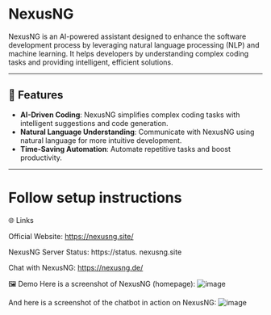 # NexusNG  

NexusNG is an AI-powered assistant designed to enhance the software development process by leveraging natural language processing (NLP) and machine learning. It helps developers by understanding complex coding tasks and providing intelligent, efficient solutions.  

---

## 🚀 Features  

- **AI-Driven Coding**: NexusNG simplifies complex coding tasks with intelligent suggestions and code generation.  
- **Natural Language Understanding**: Communicate with NexusNG using natural language for more intuitive development.  
- **Time-Saving Automation**: Automate repetitive tasks and boost productivity.  

---
# Follow setup instructions
🌐 Links

Official Website: https://nexusng.site/

NexusNG Server Status: https://status. nexusng.site

Chat with NexusNG: https://nexusng.de/

🖼 Demo
Here is a screenshot of NexusNG (homepage): ![image](https://github.com/user-attachments/assets/ff006b31-c114-48fe-b2de-e482ef973cfa)




And here is a screenshot of the chatbot in action on NexusNG: ![image](https://github.com/user-attachments/assets/0a188bb1-1bd4-4653-a817-107dec0850b7)





